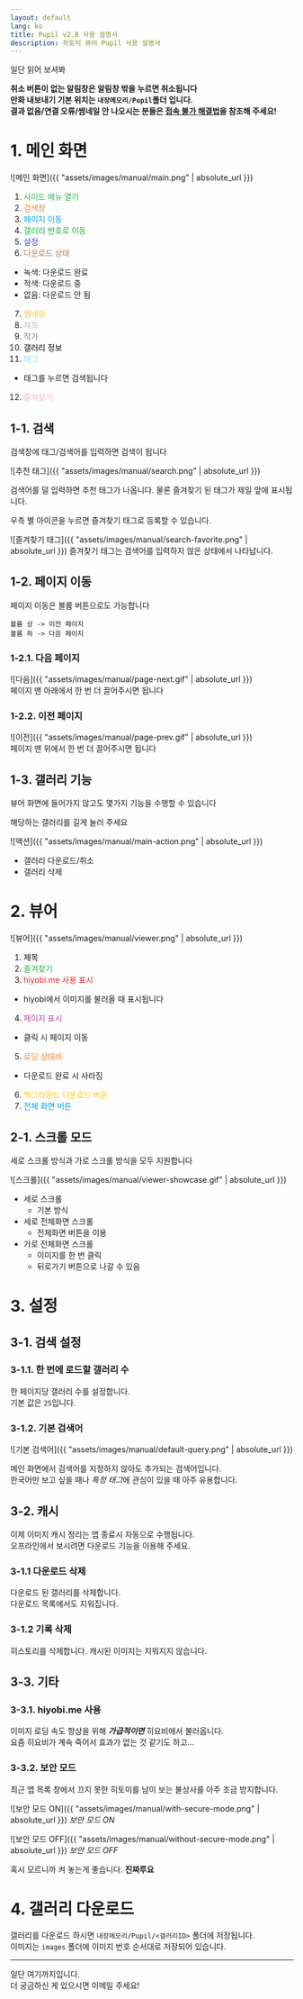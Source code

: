 ```yaml
---
layout: default
lang: ko
title: Pupil v2.8 사용 설명서
description: 히토미 뷰어 Pupil 사용 설명서
---
```


일단 읽어 보셔봐  

**취소 버튼이 없는 알림창은 알림창 밖을 누르면 취소됩니다**  
**만화 내보내기 기본 위치는 `내장메모리/Pupil`폴더 입니다.**  
**결과 없음/연결 오류/썸네일 안 나오시는 분들은 [접속 불가 해결법](https://tom5079.github.io/Pupil/2019/05/30/https-block-kr.html)을 참조해 주세요!**

# 1. 메인 화면

![메인 화면]({{ "assets/images/manual/main.png" | absolute_url  }})

1. <span style="color:rgb(34,177,76)">사이드 메뉴 열기</span>
2. <span style="color:rgb(255,127,39)">검색창</span>
3. <span style="color:rgb(0,162,232)">페이지 이동</span>
4. <span style="color:rgb(34,177,76)">갤러리 번호로 이동</span>
5. <span style="color:rgb(63,72,204)">설정</span>
6. <span style="color:rgb(185,122,87)">다운로드 상태</span>
 - 녹색: 다운로드 완료
 - 적색: 다운로드 중
 - 없음: 다운로드 안 됨
7. <span style="color:rgb(255,201,14)">썸네일</span>
8. <span style="color:rgb(195,195,195)">제목</span>
9. <span style="color:rgb(127,127,127)">작가</span>
10. <span style="color:rgb(0,0,0)">갤러리 정보</span>
11. <span style="color:rgb(153,217,234)">태그</span>
 - 태그를 누르면 검색됩니다
12. <span style="color:rgb(255,174,201)">즐겨찾기</span>

## 1-1. 검색

검색창에 태그/검색어를 입력하면 검색이 됩니다

![추천 태그]({{ "assets/images/manual/search.png" | absolute_url  }})

검색어를 덜 입력하면 추천 태그가 나옵니다.
물론 즐겨찾기 된 태그가 제일 앞에 표시됩니다.

우측 별 아이콘을 누르면 즐겨찾기 태그로 등록할 수 있습니다.

![즐겨찾기 태그]({{ "assets/images/manual/search-favorite.png" | absolute_url }})
즐겨찾기 태그는 검색어를 입력하지 않은 상태에서 나타납니다.

## 1-2. 페이지 이동
페이지 이동은 볼륨 버튼으로도 가능합니다
```
볼륨 상 -> 이전 페이지
볼륨 하 -> 다음 페이지
```

### 1-2.1. 다음 페이지
![다음]({{ "assets/images/manual/page-next.gif" | absolute_url  }})    
페이지 맨 아래에서 한 번 더 끌어주시면 됩니다

### 1-2.2. 이전 페이지
![이전]({{ "assets/images/manual/page-prev.gif" | absolute_url  }})  
페이지 맨 위에서 한 번 더 끌어주시면 됩니다

## 1-3. 갤러리 기능
뷰어 화면에 들어가지 않고도 몇가지 기능을 수행할 수 있습니다

해당하는 갤러리를 길게 눌러 주세요

![액션]({{ "assets/images/manual/main-action.png" | absolute_url }})  

- 갤러리 다운로드/취소
- 갤러리 삭제

# 2. 뷰어

![뷰어]({{ "assets/images/manual/viewer.png" | absolute_url  }})

1. <span style="color:rgb(0,0,0)">제목</span>
2. <span style="color:rgb(34,177,76)">즐겨찾기</span>
3. <span style="color:rgb(238,28,36)">hiyobi.me 사용 표시</span>
 - hiyobi에서 이미지를 불러올 때 표시됩니다
4. <span style="color:rgb(163,73,164)">페이지 표시</span>
 - 클릭 시 페이지 이동
5. <span style="color:rgb(255,127,39)">로딩 상태바</span>
 - 다운로드 완료 시 사라짐
6. <span style="color:rgb(255,201,14)">백그라운드 다운로드 버튼</span>
7. <span style="color:rgb(0,162,232)">전체 화면 버튼</span>

## 2-1. 스크롤 모드

세로 스크롤 방식과 가로 스크롤 방식을 모두 지원합니다

![스크롤]({{ "assets/images/manual/viewer-showcase.gif" | absolute_url  }})

* 세로 스크롤
  * 기본 방식
* 세로 전체화면 스크롤
  * 전체화면 버튼을 이용
* 가로 전체화면 스크롤
  * 이미지를 한 번 클릭
  * 뒤로가기 버튼으로 나갈 수 있음

# 3. 설정

## 3-1. 검색 설정
### 3-1.1. 한 번에 로드할 갤러리 수
한 페이지당 갤러리 수를 설정합니다.  
기본 값은 `25`입니다.

### 3-1.2. 기본 검색어
![기본 검색어]({{ "assets/images/manual/default-query.png" | absolute_url  }})

메인 화면에서 검색어를 지정하지 않아도 추가되는 검색어입니다.  
한국어만 보고 싶을 때나 *특정 태그*에 관심이 있을 때 아주 유용합니다.

## 3-2. 캐시
이제 이미지 캐시 정리는 앱 종료시 자동으로 수행됩니다.  
오프라인에서 보시려면 다운로드 기능을 이용해 주세요.

### 3-1.1 다운로드 삭제
다운로드 된 갤러리를 삭제합니다.  
다운로드 목록에서도 지워집니다.

### 3-1.2 기록 삭제
히스토리를 삭제합니다. 캐시된 이미지는 지워지지 않습니다.

## 3-3. 기타
### 3-3.1. hiyobi.me 사용
이미지 로딩 속도 향상을 위해 ***가급적이면*** 히요비에서 불러옵니다.  
요즘 히요비가 계속 죽어서 효과가 없는 것 같기도 하고...

### 3-3.2. 보안 모드
최근 앱 목록 창에서 끄지 못한 히토미를 남이 보는 불상사를 아주 조금 방지합니다.  

![보안 모드 ON]({{ "assets/images/manual/with-secure-mode.png" | absolute_url  }})
*보안 모드 ON*

![보안 모드 OFF]({{ "assets/images/manual/without-secure-mode.png" | absolute_url  }})
*보안 모드 OFF*

혹시 모르니까 켜 놓는게 좋습니다. **진짜루요**

# 4. 갤러리 다운로드
갤러리를 다운로드 하시면 `내장메모리/Pupil/<갤러리ID>` 폴더에 저장됩니다.  
이미지는 `images` 폴더에 이미지 번호 순서대로 저장되어 있습니다.

---

일단 여기까지입니다.  
더 궁금하신 게 있으시면 이메일 주세요!
